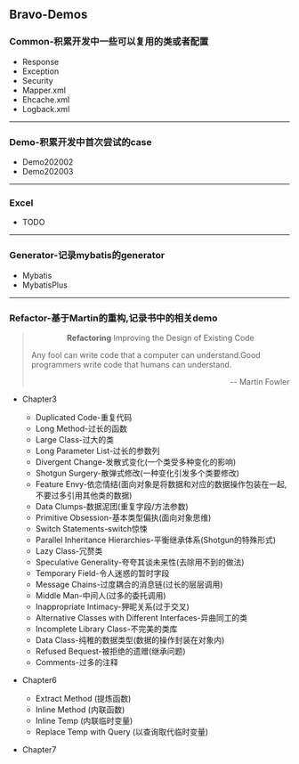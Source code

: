 ## Bravo-Demos

### Common-积累开发中一些可以复用的类或者配置
- Response
- Exception
- Security
- Mapper.xml
- Ehcache.xml
- Logback.xml

---

### Demo-积累开发中首次尝试的case
- Demo202002
- Demo202003
---

### Excel
- TODO
---

### Generator-记录mybatis的generator
- Mybatis
- MybatisPlus

---

### Refactor-基于Martin的重构,记录书中的相关demo
> <p align=center><b>Refactoring</b> Improving the Design of Existing Code</p>
> Any fool can write code that a computer can understand.Good programmers write code that humans can understand.
> <p align=right>-- Martin Fowler</p>

- Chapter3
  - Duplicated Code-重复代码 
  - Long Method-过长的函数
  - Large Class-过大的类
  - Long Parameter List-过长的参数列
  - Divergent Change-发散式变化(一个类受多种变化的影响)
  - Shotgun Surgery-散弹式修改(一种变化引发多个类要修改)
  - Feature Envy-依恋情结(面向对象是将数据和对应的数据操作包装在一起,不要过多引用其他类的数据)
  - Data Clumps-数据泥团(重复字段/方法参数)
  - Primitive Obsession-基本类型偏执(面向对象思维)
  - Switch Statements-switch惊悚
  - Parallel Inheritance Hierarchies-平衡继承体系(Shotgun的特殊形式)
  - Lazy Class-冗赘类
  - Speculative Generality-夸夸其谈未来性(去除用不到的做法)
  - Temporary Field-令人迷惑的暂时字段
  - Message Chains-过度耦合的消息链(过长的层层调用)
  - Middle Man-中间人(过多的委托调用)
  - Inappropriate Intimacy-狎昵关系(过于交叉)
  - Alternative Classes with Different Interfaces-异曲同工的类
  - Incomplete Library Class-不完美的类库
  - Data Class-纯稚的数据类型(数据的操作封装在对象内)
  - Refused Bequest-被拒绝的遗赠(继承问题)
  - Comments-过多的注释

- Chapter6
  - Extract Method (提炼函数)
  - Inline Method (内联函数)
  - Inline Temp (内联临时变量)
  - Replace Temp with Query (以查询取代临时变量)
  

- Chapter7
